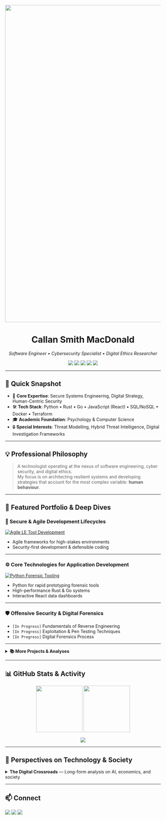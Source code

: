 <!-- Profile Banner -->
<p align="center">
  <img width="1536" height="1024" alt="image" src="https://github.com/user-attachments/assets/3682e779-021b-4ea2-b52f-27363d034e9f" />
</p>

<!-- Headline & Badges -->
<h1 align="center">Callan Smith MacDonald</h1>
<p align="center">
  <em>Software Engineer • Cybersecurity Specialist • Digital Ethics Researcher</em>
</p>

<p align="center">
  <a href="https://computerscience.engineer/"><img src="https://img.shields.io/badge/Website-computerscience.engineer-blue?style=for-the-badge"></a>
  <a href="https://smcallan.github.io/portfolio_SMCallan/"><img src="https://img.shields.io/badge/Website-Callan Smith MacDonald-blue?style=for-the-badge"></a>
  <img src="https://img.shields.io/badge/Focus-Cybersecurity%20%7C%20Forensics%20%7C%20Ethics-green?style=for-the-badge">
  <img src="https://img.shields.io/github/followers/SMCallan?style=for-the-badge">
  <img src="https://komarev.com/ghpvc/?username=SMCallan&style=for-the-badge&color=orange">
</p>

---

## 📌 Quick Snapshot
- 🎯 **Core Expertise**: Secure Systems Engineering, Digital Strategy, Human-Centric Security
- 🛠 **Tech Stack**: Python • Rust • Go • JavaScript (React) • SQL/NoSQL • Docker • Terraform
- 🎓 **Academic Foundation**: Psychology & Computer Science
- 🔒 **Special Interests**: Threat Modelling, Hybrid Threat Intelligence, Digital Investigation Frameworks

---

## 💡 Professional Philosophy
> A technologist operating at the nexus of software engineering, cyber security, and digital ethics.  
> My focus is on architecting resilient systems and developing strategies that account for the most complex variable: **human behaviour**.

---

## 🚀 Featured Portfolio & Deep Dives

### **🔐 Secure & Agile Development Lifecycles**
[![Agile LE Tool Development](https://img.shields.io/badge/View-Agile%20LE%20Tool%20Development-blue?style=flat-square)](https://smcallan.github.io/Agile-Law-Enforcement-Tool-Development/)  
- Agile frameworks for high-stakes environments  
- Security-first development & defensible coding

---

### **⚙ Core Technologies for Application Development**
[![Python Forensic Tooling](https://img.shields.io/badge/View-Python%20Forensic%20Tooling-blue?style=flat-square)](https://smcallan.github.io/Python-for-Forensic-Tooling/)  
- Python for rapid prototyping forensic tools  
- High-performance Rust & Go systems  
- Interactive React data dashboards

---

### **🛡 Offensive Security & Digital Forensics**
- `[In Progress]` Fundamentals of Reverse Engineering  
- `[In Progress]` Exploitation & Pen Testing Techniques  
- `[In Progress]` Digital Forensics Process

---

<details>
<summary><strong>📚 More Projects & Analyses</strong></summary>

- **[Hindsight Trader Pro](https://smcallan.github.io/ChronoVest/)** — Behavioural economics & cognitive bias modelling in market decisions  
- **[The Convergent Edge](https://smcallan.github.io/secret_states/)** & **[The Chimera Doctrine](https://smcallan.github.io/The-Chimera-Doctrine/)** — Strategic analyses on hybrid threats & geopolitics  
- **[Weapons of Character (WOC)](https://github.com/SMCallan/WOC)** — Risks of non-standard character exploits

</details>

---

## 📊 GitHub Stats & Activity
<p align="center">
  <img src="https://github-readme-stats.vercel.app/api?username=SMCallan&show_icons=true&theme=dark" height="150">
  <img src="https://github-readme-stats.vercel.app/api/top-langs/?username=SMCallan&layout=compact&theme=dark" height="150">
</p>

<p align="center">
  <img src="https://github-profile-trophy.vercel.app/?username=SMCallan&theme=darkhub&row=1&column=6">
</p>

---

## 📝 Perspectives on Technology & Society
<details>
<summary><strong>The Digital Crossroads</strong> — Long-form analysis on AI, economics, and society</summary>
<br>
[Content here exactly as in your current profile, kept intact for depth]
</details>

---

## 📫 Connect
<p>
<a href="https://computerscience.engineer/"><img src="https://img.shields.io/badge/Website-Portfolio-blue?style=for-the-badge"></a>
<a href="mailto:your-email@example.com"><img src="https://img.shields.io/badge/Email-Contact-red?style=for-the-badge"></a>
<a href="https://www.linkedin.com/in/YOUR-LINKEDIN/"><img src="https://img.shields.io/badge/LinkedIn-Profile-blue?style=for-the-badge"></a>
</p>
